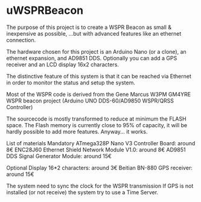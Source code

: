 # uWSPRBeacon
The purpose of this project is to create a WSPR Beacon as small & inexpensive as possible, ...but with advanced features like an ethernet connection.

The hardware chosen for this project is an Arduino Nano (or a clone), an ethernet expansion, and AD9851 DDS.
Optionally you can add a GPS receiver and an LCD display 16x2 characters.

The distinctive feature of this system is that it can be reached via Ethernet in order to monitor the status and setup the system.

Most of the WSPR code is derived from the Gene Marcus W3PM GM4YRE WSPR beacon project (Arduino UNO DDS-60/AD9850 WSPR/QRSS Controller)

The sourcecode is mostly transformed to reduce at minimum the FLASH space.
The Flash memory is currently close to 95% of capacity, it will be hardly possible to add more features.
Anyway... it works.

List of materials
Mandatory
ATmega328P Nano V3 Controller Board: around 8€
ENC28J60 Ethernet Shield Network Module V1.0: around 8€
AD9851 DDS Signal Generator Module: around 15€

Optional
Display 16*2 characters: around 3€
Beitian BN-880 GPS receiver: around 15€

The system need to sync the clock for the WSPR transmission
If GPS is not installed (or not receive) the system try to use a Time Server.
